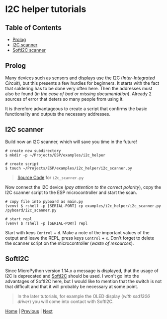 # I2C helper tutorials

## Table of Contents

- [Prolog](#prolog)
- [I2C scanner](#i2c-scanner)
- [SoftI2C scanner](#softi2c)

## Prolog

Many devices such as sensors and displays use the I2C (_Inter-Integrated Circuit_), but this presents a few hurdles for beginners. It starts with the fact that soldering has to be done very often here. Then the addresses must also be found (_in the case of bad or missing documentation_). Already 2 sources of error that deters so many people from using it.

It is therefore advantageous to create a script that confirms the basic functionality and outputs the necessary addresses.

## I2C scanner

Build now an I2C scanner, which will save you time in the future!

```shell
# create new subdirectory
$ mkdir -p ~/Projects/ESP/examples/i2c_helper

# create script
$ touch ~/Projects/ESP/examples/i2c_helper/i2c_scanner.py
```

> [Source Code](../examples/i2c_helper/i2c_scanner.py) for `i2c_scanner.py`

Now connect the I2C device (_pay attention to the correct polarity_), copy the I2C scanner script to the ESP microcontroller and start the scan.

```shell
# copy file into pyboard as main.py
(venv) $ rshell -p [SERIAL-PORT] cp examples/i2c_helper/i2c_scanner.py /pyboard/i2c_scanner.py

# start repl
(venv) $ rshell -p [SERIAL-PORT] repl
```

Start with keys `Control` + `d`. Make a note of the important values of the output and leave the REPL, press keys `Control` + `x`. Don't forget to delete the scanner script on the microcontroller (_waste of resources_).

## SoftI2C

Since MicroPython version 1.14.x a message is displayed, that the usage of I2C is deprecated and [SoftI2C](https://docs.micropython.org/en/latest/esp32/quickref.html?highlight=softi2c#software-i2c-bus) should be used. I won't go into the advantages of SoftI2C here, but I would like to mention that the switch is not that difficult and that it will probably be necessary at some point.

> In the later tutorials, for example the OLED display (_with ssd1306 driver_) you will come into contact with SoftI2C.

[Home](https://github.com/Lupin3000/ESP) | [Previous](./013_package_management.md) | [Next](./015_display_tutorials.md)
